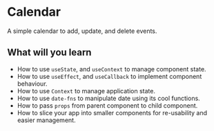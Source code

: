 # Calendar

A simple calendar to add, update, and delete events.

## What will you learn

- How to use `useState`, and `useContext` to manage component state.
- How to use `useEffect`, and `useCallback` to implement component behaviour.
- How to use `Context` to manage application state.
- How to use `date-fns` to manipulate date using its cool functions.
- How to pass `props` from parent component to child component.
- How to slice your app into smaller components for re-usability and easier management.
